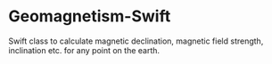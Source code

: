# Geomagnetism-Swift
Swift class to calculate magnetic declination, magnetic field strength, inclination etc. for any point on the earth.
